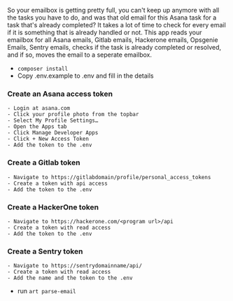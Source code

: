 So your emailbox is getting pretty full, you can't keep up anymore with all the tasks you have to do, and was that old email for this Asana task for a task that's already completed?
It takes a lot of time to check for every email if it is something that is already handled or not.
This app reads your emailbox for all Asana emails, Gitlab emails, Hackerone emails, Opsgenie Emails, Sentry emails, checks if the task is already completed or resolved, and if so, moves the email to a seperate emailbox.

- `composer install`
- Copy .env.example to .env and fill in the details
### Create an Asana access token
    - Login at asana.com
    - Click your profile photo from the topbar
    - Select My Profile Settings…
    - Open the Apps tab
    - Click Manage Developer Apps
    - Click + New Access Token
    - Add the token to the .env
### Create a Gitlab token
    - Navigate to https://gitlabdomain/profile/personal_access_tokens
    - Create a token with api access
    - Add the token to the .env
### Create a HackerOne token
    - Navigate to https://hackerone.com/<program url>/api
    - Create a token with read access
    - Add the token to the .env
### Create a Sentry token
    - Navigate to https://sentrydomainname/api/
    - Create a token with read access
    - Add the name and the token to the .env
- run `art parse-email`


